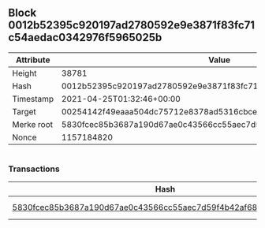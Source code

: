 ## Block 0012b52395c920197ad2780592e9e3871f83fc71c54aedac0342976f5965025b

Attribute | Value
--- | ---
Height | 38781
Hash | 0012b52395c920197ad2780592e9e3871f83fc71c54aedac0342976f5965025b
Timestamp | 2021-04-25T01:32:46+00:00
Target | 00254142f49eaaa504dc75712e8378ad5316cbcead634704b3734b6271167cc4
Merke root | 5830fcec85b3687a190d67ae0c43566cc55aec7d59f4b42af68f34e11fb21b62
Nonce | 1157184820

```

```

### Transactions

Hash | Amount
--- | ---
[5830fcec85b3687a190d67ae0c43566cc55aec7d59f4b42af68f34e11fb21b62](5830fcec85b3687a190d67ae0c43566cc55aec7d59f4b42af68f34e11fb21b62.md) | 10.00000000 SKEPTI 
